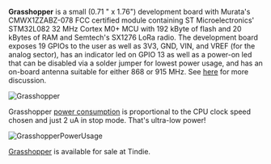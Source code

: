 **Grasshopper** is a small (0.71 " x 1.76") development board with Murata's CMWX1ZZABZ-078 FCC certified module containing ST Microelectronics' STM32L082 32 MHz Cortex M0+ MCU with 192 kByte of flash and 20 kBytes of RAM and Semtech's SX1276 LoRa radio. The development board exposes 19 GPIOs to the user as well as 3V3, GND, VIN, and VREF (for the analog sector), has an indicator led on GPIO 13 as well as a power-on led that can be disabled via a solder jumper for lowest power usage, and has an on-board antenna suitable for either 868 or 915 MHz. See [here](https://hackaday.io/project/35169-hackable-cmwx1zzabz-lora-devices) for more discussion.

![Grasshopper](https://user-images.githubusercontent.com/6698410/36012124-d9014574-0d10-11e8-8275-7a671b7dc455.jpg)

Grasshopper [power consumption](https://hackaday.io/project/35169-hackable-cmwx1zzabz-lora-devices/log/78179-grasshopper-power-usage) is proportional to the CPU clock speed chosen and just 2 uA in stop mode. That's ultra-low power!

![GrasshopperPowerUsage](https://cdn.hackaday.io/images/9386191516388081021.JPG)

[Grasshopper](https://www.tindie.com/products/TleraCorp/grasshopper-lora-development-board/) is available for sale at Tindie.
